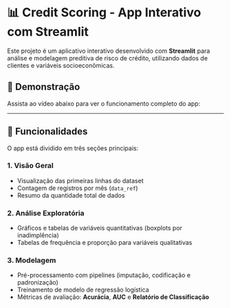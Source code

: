 # 📊 Credit Scoring - App Interativo com Streamlit

Este projeto é um aplicativo interativo desenvolvido com **Streamlit** para análise e modelagem preditiva de risco de crédito, utilizando dados de clientes e variáveis socioeconômicas.

## 🎥 Demonstração

Assista ao vídeo abaixo para ver o funcionamento completo do app:





---

## 🧠 Funcionalidades

O app está dividido em três seções principais:

### 1. **Visão Geral**
- Visualização das primeiras linhas do dataset
- Contagem de registros por mês (`data_ref`)
- Resumo da quantidade total de dados

### 2. **Análise Exploratória**
- Gráficos e tabelas de variáveis quantitativas (boxplots por inadimplência)
- Tabelas de frequência e proporção para variáveis qualitativas

### 3. **Modelagem**
- Pré-processamento com pipelines (imputação, codificação e padronização)
- Treinamento de modelo de regressão logística
- Métricas de avaliação: **Acurácia**, **AUC** e **Relatório de Classificação**
